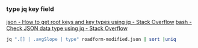 ###  type jq key field


[json - How to get root keys and key types using jq - Stack Overflow](https://stackoverflow.com/questions/41301988/how-to-get-root-keys-and-key-types-using-jq "json - How to get root keys and key types using jq - Stack Overflow")
[bash - Check JSON data type using jq - Stack Overflow](https://stackoverflow.com/questions/54191177/check-json-data-type-using-jq "bash - Check JSON data type using jq - Stack Overflow")

 

```bash
jq ".[] | .avgSlope | type" roadform-modified.json | sort |uniq

```

